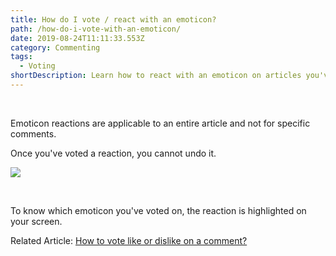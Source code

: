 ```yaml
---
title: How do I vote / react with an emoticon?
path: /how-do-i-vote-with-an-emoticon/
date: 2019-08-24T11:11:33.553Z
category: Commenting
tags:
  - Voting
shortDescription: Learn how to react with an emoticon on articles you've read
---
```

<br>

Emoticon reactions are applicable to an entire article and not for specific comments. 

Once you've voted a reaction, you cannot undo it. 

![](/img/voting-with-an-emoticon.png)

<br>

To know which emoticon you've voted on, the reaction is highlighted on your screen.

Related Article: [How to vote like or dislike on a comment?](https://docs.vuukle.com/how-to-vote-like-or-dislike-on-a-comment/)

